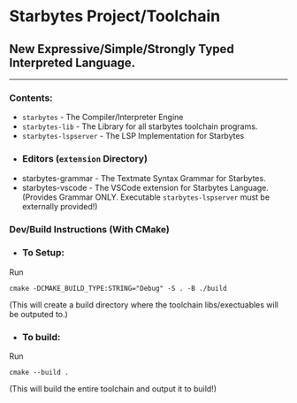 # Starbytes Project/Toolchain
## New Expressive/Simple/Strongly Typed Interpreted Language.
---

### Contents:
- `starbytes` - The Compiler/Interpreter Engine
- `starbytes-lib` - The Library for all starbytes toolchain programs.
- `starbytes-lspserver` - The LSP Implementation for Starbytes
- ### Editors (`extension` Directory)
- starbytes-grammar - The Textmate Syntax Grammar for Starbytes.
- starbytes-vscode - The VSCode extension for Starbytes Language. (Provides Grammar ONLY. Executable `starbytes-lspserver` must be externally provided!)

### Dev/Build Instructions (With CMake)
- ### To Setup: 
Run 
```shell
cmake -DCMAKE_BUILD_TYPE:STRING="Debug" -S . -B ./build
``` 
(This will create a build directory where the toolchain libs/exectuables will be outputed to.)
- ### To build:
Run
```shell
cmake --build .
```
(This will build the entire toolchain and output it to build!)
